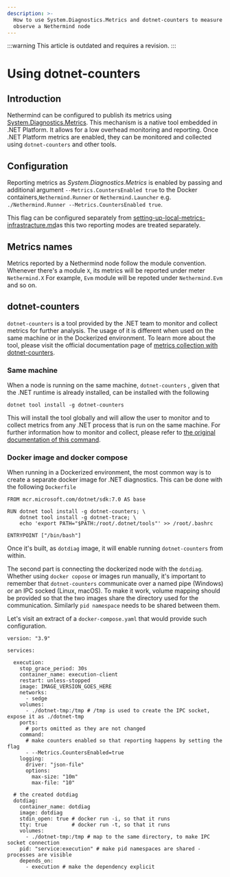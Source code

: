 ```yaml
---
description: >-
  How to use System.Diagnostics.Metrics and dotnet-counters to measure and
  observe a Nethermind node
---
```


:::warning
This article is outdated and requires a revision.
:::

# Using dotnet-counters

## Introduction

Nethermind can be configured to publish its metrics using [System.Diagnostics.Metrics](https://learn.microsoft.com/en-us/dotnet/core/diagnostics/metrics). This mechanism is a native tool embedded in .NET Platform. It allows for a low overhead monitoring and reporting. Once .NET Platform metrics are enabled, they can be monitored and collected using `dotnet-counters` and other tools.

## Configuration

Reporting metrics as _System.Diagnostics.Metrics_ is enabled by passing and additional argument `--Metrics.CountersEnabled true` to the Docker containers,`Nethermind.Runner` or `Nethermind.Launcher` e.g. `./Nethermind.Runner --Metrics.CountersEnabled true`.&#x20;

This flag can be configured separately from [setting-up-local-metrics-infrastracture.md](setting-up-local-metrics-infrastracture.md "mention")as this two reporting modes are treated separately.

## Metrics names

Metrics reported by a Nethermind node follow the module convention. Whenever there's a module `X`, its metrics will be reported under meter `Nethermind.X` For example, `Evm` module will be repoted under `Nethermind.Evm` and so on.

## dotnet-counters

`dotnet-counters` is a tool provided by the .NET team to monitor and collect metrics for further analysis. The usage of it is different when used on the same machine or in the Dockerized environment. To learn more about the tool, please visit the official documentation page of [metrics collection with dotnet-counters](https://learn.microsoft.com/en-us/dotnet/core/diagnostics/metrics-collection).

### Same machine

When a node is running on the same machine, `dotnet-counters` , given that the .NET runtime is already installed, can be installed with the following&#x20;

```
dotnet tool install -g dotnet-counters
```

This will install the tool globally and will allow the user to monitor and to collect metrics from any .NET process that is run on the same machine. For further information how to monitor and collect, please refer to [the original documentation of this command](https://learn.microsoft.com/en-us/dotnet/core/diagnostics/dotnet-counters).

### Docker image and docker compose

When running in a Dockerized environment, the most common way is to create a separate docker image for .NET diagnostics. This can be done with the following `Dockerfile`

```
FROM mcr.microsoft.com/dotnet/sdk:7.0 AS base

RUN dotnet tool install -g dotnet-counters; \
    dotnet tool install -g dotnet-trace; \
    echo 'export PATH="$PATH:/root/.dotnet/tools"' >> /root/.bashrc

ENTRYPOINT ["/bin/bash"]
```

Once it's built, as `dotdiag` image, it will enable running `dotnet-counters` from within.

The second part is connecting the dockerized node with the `dotdiag`. Whether using `docker copose` or images run manually, it's important to remember that `dotnet-counters` communicate over a named pipe (Windows) or an IPC socked (Linux, macOS). To make it work, volume mapping should be provided so that the two images share the directory used for the communication. Similarly `pid namespace` needs to be shared between them.&#x20;

Let's visit an extract of a `docker-compose.yaml` that would provide such configuration.

```
version: "3.9"

services:

  execution:
    stop_grace_period: 30s
    container_name: execution-client
    restart: unless-stopped
    image: IMAGE_VERSION_GOES_HERE
    networks:
      - sedge
    volumes:
      - ./dotnet-tmp:/tmp # /tmp is used to create the IPC socket, expose it as ./dotnet-tmp
    ports:
      # ports omitted as they are not changed
    command:
      # make counters enabled so that reporting happens by setting the flag
      - --Metrics.CountersEnabled=true 
    logging:
      driver: "json-file"
      options:
        max-size: "10m"
        max-file: "10"

  # the created dotdiag 
  dotdiag:
    container_name: dotdiag
    image: dotdiag
    stdin_open: true # docker run -i, so that it runs
    tty: true        # docker run -t, so that it runs
    volumes:
      - ./dotnet-tmp:/tmp # map to the same directory, to make IPC socket connection
    pid: "service:execution" # make pid namespaces are shared - processes are visible
    depends_on:
      - execution # make the dependency explicit

```
